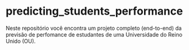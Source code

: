 # predicting_students_performance
Neste repositório você encontra um projeto completo (end-to-end) da previsão de perfomance de estudantes de uma Universidade do Reino Unido (OU).
